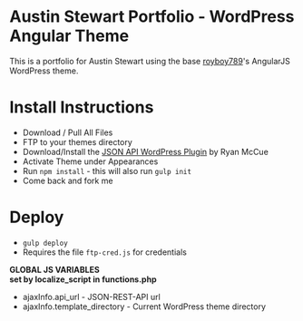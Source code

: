 Austin Stewart Portfolio - WordPress Angular Theme
=========================
This is a portfolio for Austin Stewart using the base [royboy789](http://www.roysivan.com)'s AngularJS WordPress theme. 


Install Instructions
=====================
+ Download / Pull All Files
+ FTP to your themes directory
+ Download/Install the [JSON API WordPress Plugin](http://wordpress.org/plugins/json-rest-api/) by Ryan McCue
+ Activate Theme under Appearances
+ Run `npm install` - this will also run `gulp init`
+ Come back and fork me

Deploy
=====================
+ `gulp deploy`
+ Requires the file `ftp-cred.js` for credentials

  
**GLOBAL JS VARIABLES**  
__set by localize_script in functions.php__  
+ ajaxInfo.api_url - JSON-REST-API url  
+ ajaxInfo.template_directory - Current WordPress theme directory